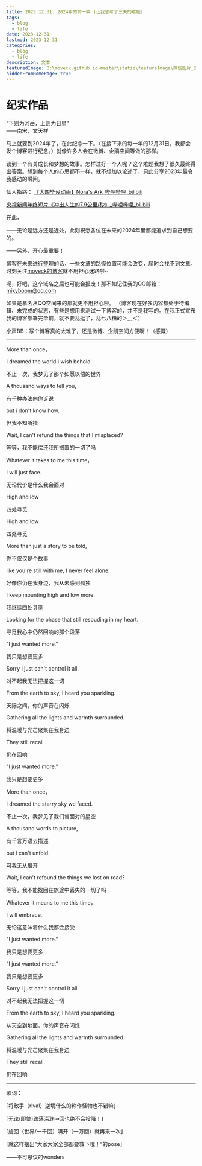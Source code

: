 ```yaml
---
title: 2023.12.31. 2024年的前一瞬 |让我思考了三天的难题|
tags:
  - blog
  - life
date: 2023-12-31
lastmod: 2023-12-31
categories:
  - blog
  - life
description: 文本
featuredImage: D:\moveck.github.io-master\static\featureImage\微信图片_20231231160428.jpg
hiddenFromHomePage: true
---
```


# 纪实作品
“下则为河岳，上则为日星”  
——南宋，文天祥

马上就要到2024年了，在此纪念一下。（在接下来的每一年的12月31日，我都会发个博客进行纪念。）就像许多人会在微博、企鹅空间等做的那样。

谈到一个有关成长和梦想的故事。怎样过好一个人呢？这个难题我想了很久最终得出答案。想到每个人的心思都不一样，就不想加以论述了，只此分享2023年最令我感动的瞬间。

仙人指路：
[【大四毕设动画】Nora's Ark_哔哩哔哩_bilibili](https://www.bilibili.com/video/BV1bs4y1i7GC/?spm_id_from=333.999.0.0&vd_source=3f8a7a9cfa796e140d94e90eb3af4c90)

[央视新闻年终短片《冲出人生的7.9公里/秒》_哔哩哔哩_bilibili](https://www.bilibili.com/video/BV1qe411z7CF/?spm_id_from=333.1007.tianma.2-2-5.click&vd_source=3f8a7a9cfa796e140d94e90eb3af4c90)

在此，

——无论是远方还是近处，此刻祝愿各位在未来的2024年里都能追求到自己想要的。

——另外，开心最重要！

博客在未来进行整理的话，一些文章的路径位置可能会改变，届时会找不到文章。时刻关注[moveck的博客](https://moveck.github.io/)就不用担心迷路啦~

呃，好吧，这个域名之后也可能会报废！那不如记住我的QQ邮箱：
mikyboom@qq.com

如果是慕名从QQ空间来的那就更不用担心啦。
（博客现在好多内容都处于待编辑、未完成的状态，有些是想用来测试一下博客的，并不是我写的。在我正式宣布我的博客部署完毕前，就不要乱逛了，乱七八糟的＞﹏＜）

小声BB：写个博客真的太难了，还是微博、企鹅空间方便啊！（感慨）

---
More than once，

I dreamed the world I wish behold.

不止一次，我梦见了那个如愿以偿的世界

A thousand ways to tell you,

有千种办法向你诉说

but i don't know how.

但我不知所措

Wait, I can't refund the things that I misplaced?

等等，我不能偿还我所搁置的一切了吗

Whatever it takes to me this time，

I will just face.

无论代价是什么我会面对

High and low

四处寻觅

High and low

四处寻觅

More than just a story to be told,

你不仅仅是个故事

like you're still with me, I never feel alone.

好像你仍在我身边，我从未感到孤独

I keep mounting high and low more.

我继续四处寻觅

Looking for the phase that still resouding in my heart.

寻觅我心中仍然回响的那个段落

"I just wanted more."

我只是想要更多

Sorry i just can't control it all.

对不起我无法把握这一切

From the earth to sky, I heard you sparkling.

天际之间，你的声音在闪烁

Gathering all the lights and warmth surrounded.

将温暖与光芒聚集在我身边

They still recall.

仍在回响

"I just wanted more."

我只是想要更多

More than once，

I dreamed the starry sky we faced.

不止一次，我梦见了我们曾面对的星空

A thousand words to picture,

有千言万语去描述

but i can't unfold.

可我无从展开

Wait, I can't refound the things we lost on road?

等等，我不能找回在旅途中丢失的一切了吗

Whatever it means to me this time，

I will embrace.

无论这意味着什么我都会接受

"I just wanted more."

我只是想要更多

"I just wanted more."

我只是想要更多

Sorry i just can't control it all.

对不起我无法把握这一切

From the earth to sky, I heard you sparkling.

从天空到地面，你的声音在闪烁

Gathering all the lights and warmth surrounded.

将温暖与光芒聚集在我身边

They still recall.

仍在回响

---

歌词：

⌈将敌手（rival）逆境什么的称作怪物也不错嘛⌋

⌈无论(即使)跌落深渊∞回也绝不会投降！⌋

⌈旋回（世界/一千回）满开（一万回）就再来一次⌋

⌈就这样摆出”大家大家全部都要救下哦！“的pose⌋

——不可思议的wonders
